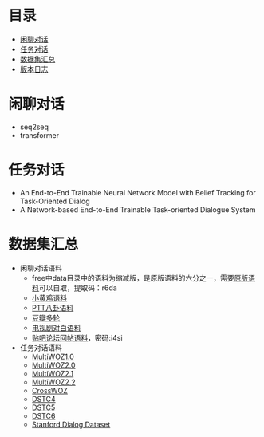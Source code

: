 # 目录
+ [闲聊对话](#闲聊对话)
+ [任务对话](#任务对话)
+ [数据集汇总](#数据集汇总)
+ [版本日志](#版本日志)

# 闲聊对话
+ seq2seq
+ transformer

# 任务对话
+ An End-to-End Trainable Neural Network Model with Belief Tracking for Task-Oriented Dialog
+ A Network-based End-to-End Trainable Task-oriented Dialogue System

# 数据集汇总
+ 闲聊对话语料
   + free中data目录中的语料为缩减版，是原版语料的六分之一，需要[原版语料](https://pan.baidu.com/s/1qAIrdX-mv-Bzq1Y7MDjmLg)可以自取，提取码：r6da
   + [小黄鸡语料](https://github.com/candlewill/Dialog_Corpus)
   + [PTT八卦语料](https://github.com/zake7749/Gossiping-Chinese-Corpus)
   + [豆瓣多轮](https://github.com/MarkWuNLP/MultiTurnResponseSelection)
   + [电视剧对白语料](https://github.com/fateleak/dgk_lost_conv)
   + [贴吧论坛回帖语料](https://pan.baidu.com/s/1mUknfwy1nhSM7XzH8xi7gQ)，密码:i4si
+ 任务对话语料
   + [MultiWOZ1.0](https://www.repository.cam.ac.uk/bitstream/handle/1810/278720/MultiWOZ_1.0.zip?sequence=1&isAllowed=y)
   + [MultiWOZ2.0](https://www.repository.cam.ac.uk/bitstream/handle/1810/280608/MULTIWOZ2.zip?sequence=3&isAllowed=y)
   + [MultiWOZ2.1](https://www.repository.cam.ac.uk/bitstream/handle/1810/294507/MULTIWOZ2.1.zip?sequence=1&isAllowed=y)
   + [MultiWOZ2.2](https://github.com/budzianowski/multiwoz/blob/master/data/MultiWOZ_2.2.zip)
   + [CrossWOZ](https://github.com/thu-coai/CrossWOZ)
   + [DSTC4](http://www.colips.org/workshop/dstc4/)
   + [DSTC5](http://workshop.colips.org/dstc5/tasks.html)
   + [DSTC6](http://workshop.colips.org/dstc6/)
   + [Stanford Dialog Dataset](http://nlp.stanford.edu/projects/kvret/kvret_dataset_public.zip)
